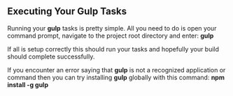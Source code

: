 ## Executing Your Gulp Tasks
Running your **gulp** tasks is pretty simple. All you need to do is open your command prompt,
navigate to the project root directory and enter: **gulp**

If all is setup correctly this should run your tasks and hopefully your build should complete
successfully.

If you encounter an error saying that **gulp** is not a recognized application or command then you
can try installing **gulp** globally with this command: **npm install -g gulp**
